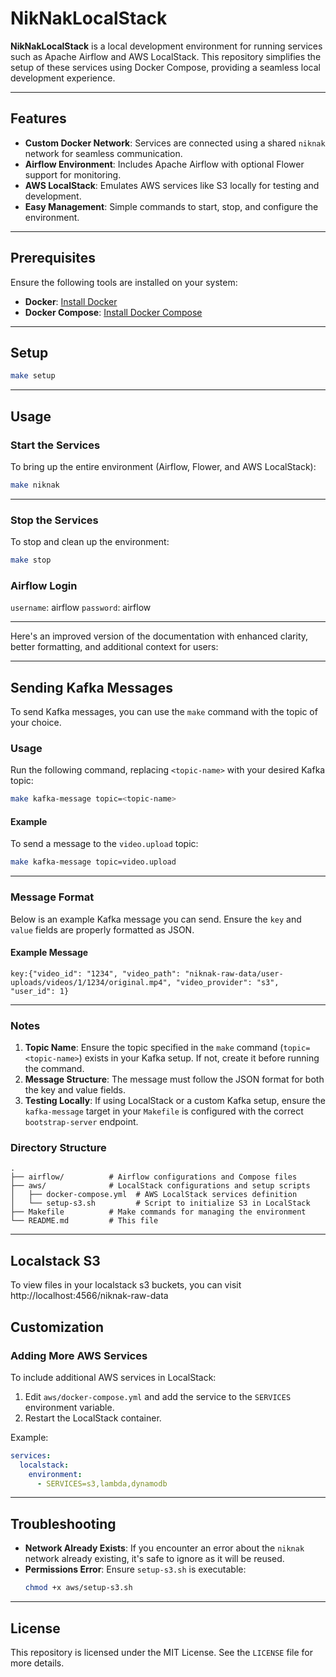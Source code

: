 # NikNakLocalStack

**NikNakLocalStack** is a local development environment for running services such as Apache Airflow and AWS LocalStack. This repository simplifies the setup of these services using Docker Compose, providing a seamless local development experience.

---

## Features

- **Custom Docker Network**: Services are connected using a shared `niknak` network for seamless communication.
- **Airflow Environment**: Includes Apache Airflow with optional Flower support for monitoring.
- **AWS LocalStack**: Emulates AWS services like S3 locally for testing and development.
- **Easy Management**: Simple commands to start, stop, and configure the environment.

---

## Prerequisites

Ensure the following tools are installed on your system:

- **Docker**: [Install Docker](https://docs.docker.com/get-docker/)
- **Docker Compose**: [Install Docker Compose](https://docs.docker.com/compose/install/)

---

## Setup

```bash
make setup
```

---

## Usage

### Start the Services

To bring up the entire environment (Airflow, Flower, and AWS LocalStack):

```bash
make niknak
```

---

### Stop the Services

To stop and clean up the environment:

```bash
make stop
```

### Airflow Login

`username`: airflow
`password`: airflow

---

Here's an improved version of the documentation with enhanced clarity, better formatting, and additional context for users:

---

## **Sending Kafka Messages**

To send Kafka messages, you can use the `make` command with the topic of your choice.

### **Usage**

Run the following command, replacing `<topic-name>` with your desired Kafka topic:

```bash
make kafka-message topic=<topic-name>
```

#### Example
To send a message to the `video.upload` topic:

```bash
make kafka-message topic=video.upload
```

---

### **Message Format**

Below is an example Kafka message you can send. Ensure the `key` and `value` fields are properly formatted as JSON.

#### Example Message
```
key:{"video_id": "1234", "video_path": "niknak-raw-data/user-uploads/videos/1/1234/original.mp4", "video_provider": "s3", "user_id": 1}
```
---

### **Notes**
1. **Topic Name**: Ensure the topic specified in the `make` command (`topic=<topic-name>`) exists in your Kafka setup. If not, create it before running the command.
2. **Message Structure**: The message must follow the JSON format for both the key and value fields.
3. **Testing Locally**: If using LocalStack or a custom Kafka setup, ensure the `kafka-message` target in your `Makefile` is configured with the correct `bootstrap-server` endpoint.

### Directory Structure

```plaintext
.
├── airflow/          # Airflow configurations and Compose files
├── aws/              # LocalStack configurations and setup scripts
│   ├── docker-compose.yml  # AWS LocalStack services definition
│   └── setup-s3.sh         # Script to initialize S3 in LocalStack
├── Makefile          # Make commands for managing the environment
└── README.md         # This file
```

---

## Localstack S3

To view files in your localstack s3 buckets, you can visit http://localhost:4566/niknak-raw-data

## Customization

### Adding More AWS Services
To include additional AWS services in LocalStack:
1. Edit `aws/docker-compose.yml` and add the service to the `SERVICES` environment variable.
2. Restart the LocalStack container.

Example:
```yaml
services:
  localstack:
    environment:
      - SERVICES=s3,lambda,dynamodb
```

---

## Troubleshooting

- **Network Already Exists**: If you encounter an error about the `niknak` network already existing, it's safe to ignore as it will be reused.
- **Permissions Error**: Ensure `setup-s3.sh` is executable:
  ```bash
  chmod +x aws/setup-s3.sh
  ```

---

## License

This repository is licensed under the MIT License. See the `LICENSE` file for more details.